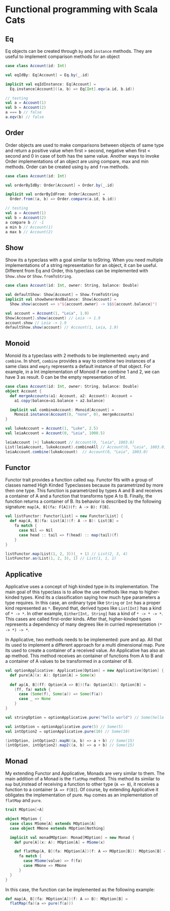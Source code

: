 # Functional programming with Scala Cats

## Eq
Eq objects can be created through `by` and `instance` methods. They are useful to implement comparison methods for an object

```scala
case class Account(id: Int)

val eqIdBy: Eq[Account] = Eq.by(_.id)

implicit val eqIdInstance: Eq[Account] = 
  Eq.instance[Account]((a, b) => Eq[Int].eqv(a.id, b.id))

// testing
val a = Account(1)
val b = Account(2)
a === b // false
a.eqv(b) // false
```
## Order

Order objects are used to make comparisons between objects of same type and return a positive value when first > second, negative when first < second and 0 in case of both has the same value. Another ways to invoke Order implementations of an object are using compare, max and min methods. Order can be created using `by` and `from` methods.

```scala
case class Account(id: Int)

val orderByIdBy: Order[Account] = Order.by(_.id)

implicit val orderByIdFrom: Order[Account] = 
  Order.from((a, b) => Order.compare(a.id, b.id))

// testing
val a = Account(1)
val b = Account(2)
a compare b // -1
a min b // Account(1)
a max b // Account(2)
```

## Show

Show its a typeclass with a goal similar to toString. When you need multiple implementations of a string representation for an object, it can be useful. Different from Eq and Order, this typeclass can be implemented with `Show.show` or `Show.fromToString`.

```scala
case class Account(id: Int, owner: String, balance: Double)

val defaultShow: Show[Account] = Show.fromToString
implicit val showOwnerAndBalance: Show[Account] =
  Show.show(account => s"${account.owner} -> $$${account.balance}")

val account = Account(1, "Leia", 1.9)
Show[Account].show(account) // Leia -> 1.9
account.show // Leia -> 1.9
defaultShow.show(account) // Account(1, Leia, 1.9)
```

## Monoid

Monoid its a typeclass with 2 methods to be implemented: `empty` and `combine`. In short, `combine` provides a way to combine two instances of a same class and `empty` represents a default instance of that object. For example, in a Int implementation of Monoid if we combine 1 and 2, we can have 3 as result. 0 can be the empty representation of Int.

```scala
case class Account(id: Int, owner: String, balance: Double)
object Account {
  def mergeAccounts(a1: Account, a2: Account): Account = 
    a1.copy(balance=a1.balance + a2.balance)

  implicit val combineAccount: Monoid[Account] = 
    Monoid.instance(Account(0, "none", 0), mergeAccounts)
}

val lukeAccount = Account(1, "Luke", 2.5)
val leiaAccount = Account(0, "Leia", 1000.5)

leiaAccount |+| lukeAccount // Account(0, "Leia", 1003.0)
List(leiaAccount, lukeAccount).combineAll // Account(0, "Leia", 1003.0)
leiaAccount.combine(lukeAccount)  // Account(0, "Leia", 1003.0)
```

## Functor

Functor trait provides a function called `map`. Functor fits with a group of classes named High Kinded Typeclasses because its parametrized by more then one type. This function is parametrized by types A and B and receives a container of A and a function that transforms type A to B. Finally, the function returns a container of B. Its behavior is described by the following signature: `map[A, B](fa: F[A])(f: A -> B): F[B]`.

```scala
val listFunctor: Functor[List] = new Functor[List] {
  def map[A, B](fa: List[A])(f: A -> B): List[B] =
    fa match {
      case Nil => Nil
      case head :: tail => f(head) :: map(tail)(f)
    }
}

listFunctor.map(List(1, 2, 3))(_ + 1) // List(2, 3, 4)
listFunctor.as(List(1, 2, 3), 1) // List(1, 1, 1)
```

## Applicative

Applicative uses a concept of high kinded type in its implementation. The main goal of this typeclass is to allow the use methods like map to higher-kinded types. Kind its a classification saying how much type parameters a type requires. In this case, an ordinary type like `String` or `Int` has a proper kind represented as `*`. Beyond that, derived types like `List[Int]` has a kind of `* -> *`. In other example, `Either[Int, String]` has a kind of `* -> * -> *`. This cases are called first-order kinds. After that, higher-kinded types represents a dependency of many degrees like in curried representation `(* -> *) -> *`.

In Applicative, two methods needs to be implemented: pure and ap. All that its used to implement a different approach for a multi dimensional map. Pure its used to create a container of a received value. An Applicative has also an ap method. This method receives an container of functions from A to B and a container of A values to be transformed in a container of B.

```scala
val optionApplicative: Applicative[Option] = new Applicative[Option] {
  def pure[A](x: A): Option[A] = Some(x)
  
  def ap[A, B](ff: Option[A => B])(fa: Option[A]): Option[B] = 
    (ff, fa) match {
      case (Some(f), Some(a)) => Some(f(a))
      case _ => None
    }
}

val stringOption = optionApplicative.pure("hello world") // Some(hello world)

val intOption = optionApplicative.pure(5) // Some(5)
val intOption2 = optionApplicative.pure(10) // Some(10)

(intOption, intOption2).mapN((a, b) => a + b) // Some(15)
(intOption, intOption2).map2((a, b) => a + b) // Some(15)
```

## Monad

My extending Functor and Applicative, Monads are very similar to them. The main addition of a Monad is the `flatMap` method. This method its similar to `map` but,instead of receiving a function to other type (`A => B`), it receives a function to a container (`A => F[B]`). Of course, by extending Applicative it obligates the implementation of pure. `Map` comes as an implementation of `flatMap` and `pure`.

```scala
trait MOption[+A]

object MOption {
  case class MSome[A] extends MOption[A]
  case object MNone extends MOption[Nothing]

  implicit val monadMOption: Monad[MOption] = new Monad {
    def pure[A](x: A): MOption[A] = MSome(x)

    def flatMap[A, B](fa: MOption[A])(f: A => MOption[B]): MOption[B] =
      fa match {
        case MSome(value) => f(fa)
        case MNone => MNone
      }
  }
}
```

In this case, the function can be implemented as the following example:

```scala
def map[A, B](fa: MOption[A])(f: A => B): MOption[B] =
  flatMap(fa)(a => pure(f(a)))
```
